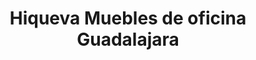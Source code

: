 ---
title: "Hiqueva Muebles de oficina Guadalajara"
url: /guadalajara/hiqueva-muebles-de-oficina-guadalajara/
shop: Möbel
---
